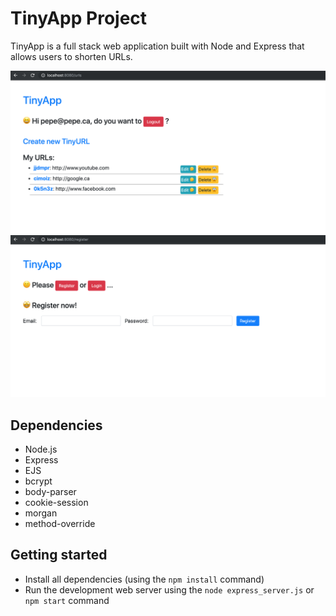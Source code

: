 # TinyApp Project

TinyApp is a full stack web application built with Node and Express that allows users to shorten URLs.

!["Screenshot of URLs page"](https://github.com/yanlinchengrui/TinyApp/blob/master/docs/urls-page.png)
!["Screenshot of register page"](https://github.com/yanlinchengrui/TinyApp/blob/master/docs/register-page.png)

## Dependencies

- Node.js
- Express
- EJS
- bcrypt
- body-parser
- cookie-session
- morgan
- method-override

## Getting started

- Install all dependencies (using the `npm install` command)
- Run the development web server using the `node express_server.js` or `npm start` command
